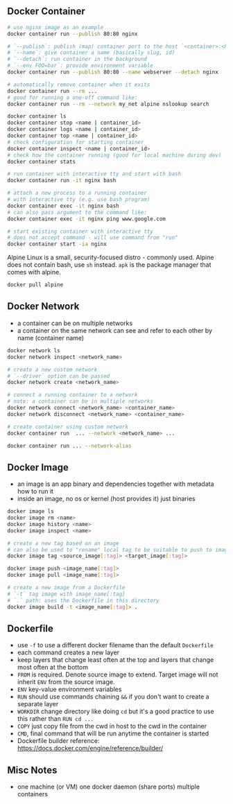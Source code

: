 ## Docker Container

```bash
# use nginx image as an example
docker container run --publish 80:80 nginx

# `--publish`: publish (map) container port to the host `<container>:<host>`
# `--name`: give container a name (basically slug, id)
# `--detach`: run container in the background
# `--env FOO=bar`: provide environment variable
docker container run --publish 80:80 --name webserver --detach nginx

# automatically remove container when it exits
docker container run --rm ...
# good for running a one-off command like:
docker container run --rm --network my_net alpine nslookup search

docker container ls
docker container stop <name | container_id>
docker container logs <name | container_id>
docker container top <name | container_id>
# check configuration for starting container
docker container inspect <name | container_id>
# check how the container running (good for local machine during dev)
docker container stats

# run container with interactive tty and start with bash
docker container run -it nginx bash

# attach a new process to a running container
# with interactive tty (e.g. use bash program)
docker container exec -it nginx bash
# can also pass argument to the command like:
docker container exec -it nginx ping www.google.com

# start existing container with interactive tty
# does not accept command - will use command from "run"
docker container start -ia nginx
```

Alpine Linux is a small, security-focused distro - commonly used.
Alpine does not contain bash, use `sh` instead.
`apk` is the package manager that comes with alpine.

```bash
docker pull alpine
```

## Docker Network

- a container can be on multiple networks
- a container on the same network can see and refer to each other by name (container name)

```bash
docker network ls
docker network inspect <network_name>

# create a new custom network
# `--driver` option can be passed
docker network create <network_name>

# connect a running container to a network
# note: a container can be in multiple networks
docker network connect <network_name> <container_name>
docker network disconnect <network_name> <container_name>

# create container using custom network
docker container run  ... --network <network_name> ...

docker container run ... --network-alias
```

## Docker Image

- an image is an app binary and dependencies together with metadata how to run it
- inside an image, no os or kernel (host provides it) just binaries

```bash
docker image ls
docker image rm <name>
docker image history <name>
docker image inspect <name>

# create a new tag based on an image
# can also be used to "rename" local tag to be suitable to push to image registry
docker image tag <source_image[:tag]> <target_image[:tag]>

docker image push <image_name[:tag]>
docker image pull <image_name[:tag]>

# create a new image from a Dockerfile
# `-t` tag image with image_name[:tag]
# `.` path: uses the Dockerfile in this directory
docker image build -t <image_name[:tag]> .
```

## Dockerfile

- use `-f` to use a different docker filename than the default `Dockerfile`
- each command creates a new layer
- keep layers that change least often at the top and layers that change most often at the bottom
- `FROM` is required. Denote source image to extend. Target image will not inherit `ENV` from the source image.
- `ENV` key-value environment variables
- `RUN` should use commands chaining `&&` if you don't want to create a separate layer
- `WORKDIR` change directory like doing `cd` but it's a good practice to use this rather than `RUN cd ...`
- `COPY` just copy file from the cwd in host to the cwd in the container
- `CMD`, final command that will be run anytime the container is started
- Dockerfile builder reference: https://docs.docker.com/engine/reference/builder/

## Misc Notes

- one machine (or VM) one docker daemon (share ports) multiple containers